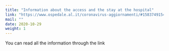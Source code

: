 ```yaml
---
title: "Information about the access and the stay at the hospital"
link: "https://www.ospedale.al.it/coronavirus-aggiornamenti/#1583749154854-aa89e0fa-99e4"
mail: ""
date: 2020-10-29
weight: 1
---
```


You can read all the information through the link
